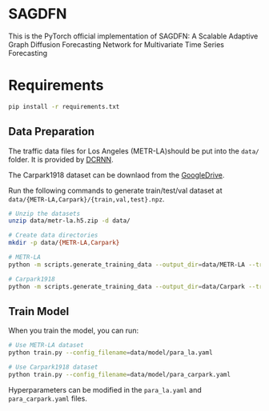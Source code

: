 # SAGDFN
 This is the PyTorch official implementation of SAGDFN: A Scalable Adaptive Graph Diffusion Forecasting Network for Multivariate Time Series Forecasting
# Requirements
```bash
pip install -r requirements.txt
```
## Data Preparation

The traffic data files for Los Angeles (METR-LA)should be put into the `data/` folder. It is provided by [DCRNN](https://github.com/chnsh/DCRNN_PyTorch).

The Carpark1918 dataset can be downlaod from the [GoogleDrive](https://drive.google.com/drive/folders/1yw4sdpuBIYXK_VyyOWcc-0EHUjewnxph?usp=sharing).


Run the following commands to generate train/test/val dataset at  `data/{METR-LA,Carpark}/{train,val,test}.npz`.
```bash
# Unzip the datasets
unzip data/metr-la.h5.zip -d data/

# Create data directories
mkdir -p data/{METR-LA,Carpark}

# METR-LA
python -m scripts.generate_training_data --output_dir=data/METR-LA --traffic_df_filename=data/metr-la.h5

# Carpark1918
python -m scripts.generate_training_data --output_dir=data/Carpark --traffic_df_filename=data/carpark_05_06.h5
```

## Train Model

When you train the model, you can run:

```bash
# Use METR-LA dataset
python train.py --config_filename=data/model/para_la.yaml

# Use Carpark1918 dataset
python train.py --config_filename=data/model/para_carpark.yaml
```

Hyperparameters can be modified in the `para_la.yaml` and `para_carpark.yaml` files.
